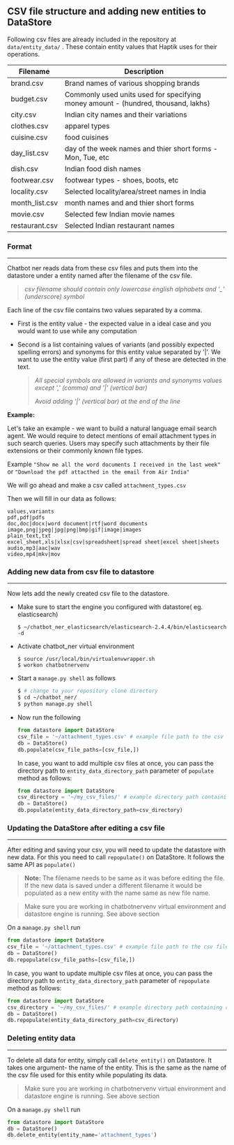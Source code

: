 ## CSV file structure and adding new entities to DataStore

Following csv files are already included in the repository at `data/entity_data/` . These contain entity values that Haptik uses for their operations.

| Filename       | Description                              |
| -------------- | ---------------------------------------- |
| brand.csv      | Brand names of various shopping brands   |
| budget.csv     | Commonly used units used for specifying money amount - (hundred, thousand, lakhs) |
| city.csv       | Indian city names and their variations   |
| clothes.csv    | apparel types                            |
| cuisine.csv    | food cuisines                            |
| day_list.csv   | day of the week names and thier short forms - Mon, Tue, etc |
| dish.csv       | Indian food dish names                   |
| footwear.csv   | footwear types - shoes, boots, etc       |
| locality.csv   | Selected locality/area/street names in India |
| month_list.csv | month names and and thier short forms    |
| movie.csv      | Selected few Indian movie names          |
| restaurant.csv | Selected Indian restaurant names         |

### Format

-----------

Chatbot ner reads data from these csv files and puts them into the datastore under a entity named after the filename of the csv file. 

> *csv filename should contain only lowercase english alphabets and '_' (underscore) symbol*

Each line of the csv file contains two values separated by a comma.

- First is the entity value - the expected value in a ideal case and you would want to use while any computation

- Second is a list containing values of variants (and possibly expected spelling errors) and synonyms for this entity value separated by '|'. We want to use the entity value (first part) if any of these are detected in the text.

  > *All special symbols are allowed in variants and synonyms values except ',' (comma) and '|' (vertical bar)*
  >
  > *Avoid adding '|' (vertical bar) at the end of the line*

**Example:**

Let's take an example - we want to build a natural language email search agent. We would require to detect mentions of email attachment types in such search queries. Users may specify such attachments by their file extensions or their commonly known file types. 

Example `"Show me all the word documents I received in the last week"` or `"Download the pdf attacthed in the email from Air India"`

We will go ahead and make a csv called `attachment_types.csv`

Then we will fill in our data as follows:

```
values,variants
pdf,pdf|pdfs
doc,doc|docx|word document|rtf|word documents
image,png|jpeg|jpg|png|bmp|gif|image|images
plain_text,txt
excel_sheet,xls|xlsx|csv|spreadsheet|spread sheet|excel sheet|sheets
audio,mp3|aac|wav
video,mp4|mkv|mov
```

### Adding new data from csv file to datastore

--------

Now lets add the newly created csv file to the datastore. 

- Make sure to start the engine you configured with datastore( eg. elasticsearch)

  ```shell
  $ ~/chatbot_ner_elasticsearch/elasticsearch-2.4.4/bin/elasticsearch -d
  ```

- Activate chatbot_ner virtual environment

  ```shell
  $ source /usr/local/bin/virtualenvwrapper.sh
  $ workon chatbotnervenv
  ```

- Start a `manage.py shell` as follows

  ```bash
  $ # change to your repository clone directory
  $ cd ~/chatbot_ner/
  $ python manage.py shell
  ```

- Now run the following

  ```python
  from datastore import DataStore
  csv_file = '~/attachment_types.csv' # example file path to the csv file
  db = DataStore()
  db.populate(csv_file_paths=[csv_file,])
  ```

  In case, you want to add multiple csv files at once, you can pass the directory path to `entity_data_directory_path` parameter of `populate` method as follows:

  ```python
  from datastore import DataStore
  csv_directory = '~/my_csv_files/' # example directory path containing csv files
  db = DataStore()
  db.populate(entity_data_directory_path=csv_directory)
  ```

### Updating the DataStore after editing a csv file

---------

After editing and saving your csv, you will need to update the datastore with new data. For this you need to call `repopulate()` on DataStore. It follows the same API as `populate()`

> **Note:** The filename needs to be same as it was before editing the file. If the new data is saved under a different filename it would be populated as a new entity with the name same as new file name.

> Make sure you are working in chatbotnervenv virtual environment and datastore engine is running. See above section

On a `manage.py shell` run

```python
from datastore import DataStore
csv_file = '~/attachment_types.csv' # example file path to the csv file
db = DataStore()
db.repopulate(csv_file_paths=[csv_file,])
```

 In case, you want to update multiple csv files at once, you can pass the directory path to `entity_data_directory_path` parameter of `repopulate` method as follows:

```python
from datastore import DataStore
csv_directory = '~/my_csv_files/' # example directory path containing csv files
db = DataStore()
db.repopulate(entity_data_directory_path=csv_directory)
```

### Deleting entity data

-----------

To delete all data for entity, simply call `delete_entity()` on Datastore. It takes one argument- the name of the entity. This is the same as the name of the csv file used for this entity while populating its data.

> Make sure you are working in chatbotnervenv virtual environment and datastore engine is running. See above section

On a `manage.py shell` run

```python
from datastore import DataStore
db = DataStore()
db.delete_entity(entity_name='attachment_types')
```
